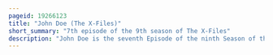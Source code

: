 ```yaml
---
pageid: 19266123
title: "John Doe (The X-Files)"
short_summary: "7th episode of the 9th season of The X-Files"
description: "John Doe is the seventh Episode of the ninth Season of the american Science Fiction Series the X-Files. The Episode first aired on the Fox Network in the united States on january 13 2002. It was written by executive Producer Vince Gilligan, and directed by co-executive Producer Michelle Maclaren. The Episode is a 'monster-of-the-week' Episode, a Stand-Alone Plot which is unconnected to the Mythology, or overarching fictional History, of the X-Files. John Doe received a 5-star Nielsen Rating. 0 and was viewed by 5. 28 million households. The Episode received largely positive Reviews from Television Critics."
---
```

